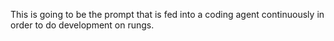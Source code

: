 This is going to be the prompt that is fed into a coding agent continuously in order to do development on rungs.


